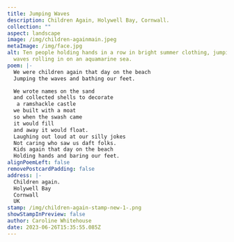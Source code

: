 ```yaml
---
title: Jumping Waves
description: Children Again, Holywell Bay, Cornwall.
collection: ""
aspect: landscape
image: /img/children-againmain.jpeg
metaImage: /img/face.jpg
alt: Ten people holding hands in a row in bright summer clothing, jumping the
  waves rolling in on an aquamarine sea.
poem: |-
  We were children again that day on the beach
  Jumping the waves and bathing our feet.

  We wrote names on the sand 
  and collected shells to decorate
   a ramshackle castle 
  we built with a moat
  so when the swash came
  it would fill 
  and away it would float.
  Laughing out loud at our silly jokes
  Not caring who saw us daft folks.
  Kids again that day on the beach
  Holding hands and baring our feet.
alignPoemLeft: false
removePostcardPadding: false
address: |-
  Children again.
  Holywell Bay
  Cornwall
  UK
stamp: /img/children-again-stamp-new-1-.png
showStampInPreview: false
author: Caroline Whitehouse
date: 2023-06-26T15:35:55.085Z
---
```

